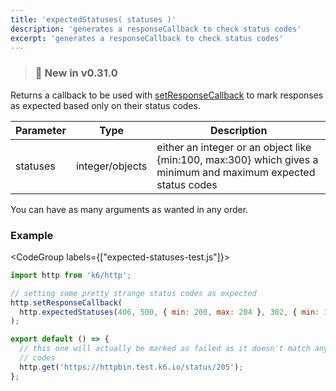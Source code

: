 ```yaml
---
title: 'expectedStatuses( statuses )'
description: 'generates a responseCallback to check status codes'
excerpt: 'generates a responseCallback to check status codes'
---
```


> ### 🎉 New in v0.31.0

Returns a callback to be used with [setResponseCallback](/javascript-api/k6-http/setresponsecallback) to mark responses as expected based only on their status codes.


| Parameter | Type            | Description                                                      |
| --------- | --------------- | ---------------------------------------------------------------- |
| statuses  | integer/objects | either an integer or an object like {min:100, max:300} which gives a minimum and maximum expected status codes|

You can have as many arguments as wanted in any order.

### Example

<CodeGroup labels={["expected-statuses-test.js"]}>

```javascript
import http from 'k6/http';

// setting some pretty strange status codes as expected
http.setResponseCallback(
  http.expectedStatuses(406, 500, { min: 200, max: 204 }, 302, { min: 305, max: 405 })
);

export default () => {
  // this one will actually be marked as failed as it doesn't match any of the above listed status
  // codes
  http.get('https://httpbin.test.k6.io/status/205');
};
```

</CodeGroup>
